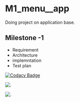 # M1_menu__app
Doing project on application base.


## Milestone -1
 * Requirement
 * Architecture 
 * implemntation
 * Test plan



 [![Codacy Badge](https://app.codacy.com/project/badge/Grade/323be539ddbf435a8def7bc4d769950f)](https://www.codacy.com/gh/Abhishek3yadav/M1_Project_app/dashboard?utm_source=github.com&amp;utm_medium=referral&amp;utm_content=Abhishek3yadav/M1_Project_app&amp;utm_campaign=Badge_Grade)
 
 
 ![.](https://api.codiga.io/project/31445/score/svg)
 
 ![.](https://api.codiga.io/project/31445/status/svg)
